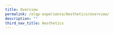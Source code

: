 ```yaml
---
title: Overview
permalink: /olqp-experience/Aesthetics/overview/
description: ""
third_nav_title: Aesthetics
---
```

